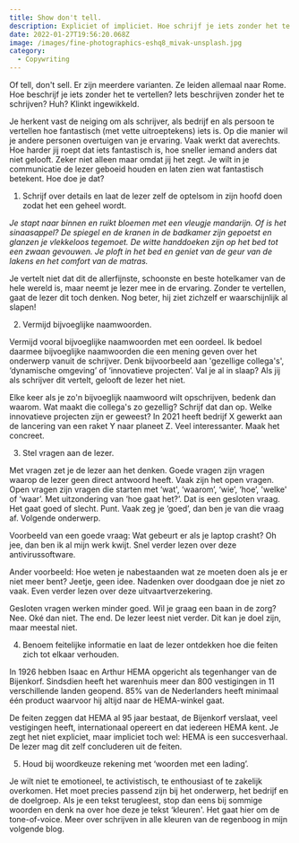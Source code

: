 ```yaml
---
title: Show don't tell.
description: Expliciet of impliciet. Hoe schrijf je iets zonder het te vertellen?
date: 2022-01-27T19:56:20.068Z
image: /images/fine-photographics-eshq8_mivak-unsplash.jpg
category:
  - Copywriting
---
```

Of tell, don't sell. Er zijn meerdere varianten. Ze leiden allemaal naar Rome. Hoe beschrijf je iets zonder het te vertellen? Iets beschrijven zonder het te schrijven? Huh? Klinkt ingewikkeld.

Je herkent vast de neiging om als schrijver, als bedrijf en als persoon te vertellen hoe fantastisch (met vette uitroeptekens) iets is. Op die manier wil je andere personen overtuigen van je ervaring. Vaak werkt dat averechts. Hoe harder jij roept dat iets fantastisch is, hoe sneller iemand anders dat niet gelooft. Zeker niet alleen maar omdat jij het zegt. Je wilt in je communicatie de lezer geboeid houden en laten zien wat fantastisch betekent. Hoe doe je dat?

1. Schrijf over details en laat de lezer zelf de optelsom in zijn hoofd doen zodat het een geheel wordt. 

*Je stapt naar binnen en ruikt bloemen met een vleugje mandarijn. Of is het sinaasappel? De spiegel en de kranen in de badkamer zijn gepoetst en glanzen je vlekkeloos tegemoet. De witte handdoeken zijn op het bed tot een zwaan gevouwen. Je ploft in het bed en geniet van de geur van de lakens en het comfort van de matras.*

Je vertelt niet dat dit de allerfijnste, schoonste en beste hotelkamer van de hele wereld is, maar neemt je lezer mee in de ervaring. Zonder te vertellen, gaat de lezer dit toch denken. Nog beter, hij ziet zichzelf er waarschijnlijk al slapen!  

2. Vermijd bijvoeglijke naamwoorden.  

Vermijd vooral bijvoeglijke naamwoorden met een oordeel. Ik bedoel daarmee bijvoeglijke naamwoorden die een mening geven over het onderwerp vanuit de schrijver. Denk bijvoorbeeld aan 'gezellige collega's', ‘dynamische omgeving’ of ‘innovatieve projecten’. Val je al in slaap? Als jij als schrijver dit vertelt, gelooft de lezer het niet.  

Elke keer als je zo'n bijvoeglijk naamwoord wilt opschrijven, bedenk dan waarom. Wat maakt die collega's zo gezellig? Schrijf dat dan op. Welke innovatieve projecten zijn er geweest? In 2021 heeft bedrijf X gewerkt aan de lancering van een raket Y naar planeet Z. Veel interessanter. Maak het concreet.  

3. Stel vragen aan de lezer.

Met vragen zet je de lezer aan het denken. Goede vragen zijn vragen waarop de lezer geen direct antwoord heeft. Vaak zijn het open vragen. Open vragen zijn vragen die starten met ‘wat', ‘waarom’, ‘wie’, ‘hoe’, 'welke' of ‘waar’. Met uitzondering van ‘hoe gaat het?’. Dat is een gesloten vraag. Het gaat goed of slecht. Punt. Vaak zeg je ‘goed’, dan ben je van die vraag af. Volgende onderwerp.  

Voorbeeld van een goede vraag: Wat gebeurt er als je laptop crasht? Oh jee, dan ben ik al mijn werk kwijt. Snel verder lezen over deze antivirussoftware.   

Ander voorbeeld: Hoe weten je nabestaanden wat ze moeten doen als je er niet meer bent? Jeetje, geen idee. Nadenken over doodgaan doe je niet zo vaak. Even verder lezen over deze uitvaartverzekering.  

Gesloten vragen werken minder goed. Wil je graag een baan in de zorg? Nee. Oké dan niet. The end. De lezer leest niet verder. Dit kan je doel zijn, maar meestal niet.  

4. Benoem feitelijke informatie en laat de lezer ontdekken hoe die feiten zich tot elkaar verhouden.

In 1926 hebben Isaac en Arthur HEMA opgericht als tegenhanger van de Bijenkorf. Sindsdien heeft het warenhuis meer dan 800 vestigingen in 11 verschillende landen geopend. 85% van de Nederlanders heeft minimaal één product waarvoor hij altijd naar de HEMA-winkel gaat.  

De feiten zeggen dat HEMA al 95 jaar bestaat, de Bijenkorf verslaat, veel vestigingen heeft, internationaal opereert en dat iedereen HEMA kent. Je zegt het niet expliciet, maar impliciet toch wel: HEMA is een succesverhaal. De lezer mag dit zelf concluderen uit de feiten. 

5. Houd bij woordkeuze rekening met ‘woorden met een lading’.  

Je wilt niet te emotioneel, te activistisch, te enthousiast of te zakelijk overkomen. Het moet precies passend zijn bij het onderwerp, het bedrijf en de doelgroep. Als je een tekst terugleest, stop dan eens bij sommige woorden en denk na over hoe deze je tekst ‘kleuren'. Het gaat hier om de tone-of-voice. Meer over schrijven in alle kleuren van de regenboog in mijn volgende blog.